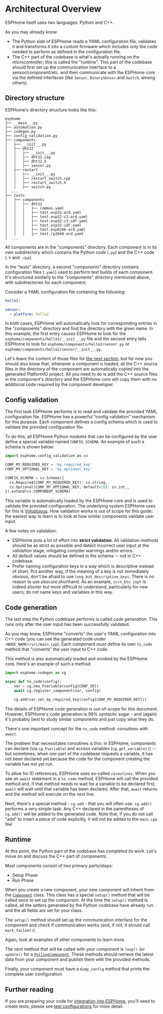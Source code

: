 # Architectural Overview

ESPHome itself uses two languages: Python and C++.

As you may already know:

- The Python side of ESPHome reads a YAML configuration file, validates it and transforms it into a custom firmware
  which includes only the code needed to perform as defined in the configuration file.
- The C++ part of the codebase is what's actually running on the microcontroller; this is called the "runtime". This
  part of the codebase should first set up the communication interface to a sensor/component/etc. and then communicate
  with the ESPHome core via the defined interfaces (like `Sensor`, `BinarySensor` and `Switch`, among others).

## Directory structure

ESPHome's directory structure looks like this:

```
esphome
├── __main__.py
├── automation.py
├── codegen.py
├── config_validation.py
├── components
│   ├── __init__.py
│   ├── dht12
│   │   ├── __init__.py
│   │   ├── dht12.cpp
│   │   ├── dht12.h
│   │   ├── sensor.py
│   ├── restart
│   │   ├── __init__.py
│   │   ├── restart_switch.cpp
│   │   ├── restart_switch.h
│   │   ├── switch.py
│  ...
├── tests
│   ├── components
│   │   ├── dht12
│   │   │   ├── common.yaml
│   │   │   ├── test.esp32-ard.yaml
│   │   │   ├── test.esp32-c3-ard.yaml
│   │   │   ├── test.esp32-c3-idf.yaml
│   │   │   ├── test.esp32-idf.yaml
│   │   │   ├── test.esp8266-ard.yaml
│   │   │   ├── test.rp2040-ard.yaml
│  ...
```

All components are in the "components" directory. Each component is in its own subdirectory which contains the Python
code (`.py`) and the C++ code (`.h` and `.cpp`).

In the "tests" directory, a second "components" directory contains configuration files (`.yaml`) used to perform test
builds of each component. It's structured similarly to the "components" directory mentioned above, with subdirectories
for each component.

Consider a YAML configuration file containing the following:

```yaml
hello1:

sensor:
  - platform: hello2
```

In both cases, ESPHome will automatically look for corresponding entries in the "components" directory and find the
directory with the given name. In this example, the first entry causes ESPHome to look for the
`esphome/components/hello1/__init__.py` file and the second entry tells ESPHome to look for
`esphome/components/hello2/sensor.py` or `esphome/components/hello2/sensor/__init__.py`.

Let's leave the content of those files for [the next section](config-validation), but for now you should also know
that, whenever a component is loaded, all the C++ source files in the directory of the component are automatically
copied into the generated PlatformIO project. All you need to do is add the C++ source files in the component's directory
and the ESPHome core will copy them with no additional code required by the component developer.

## Config validation

The first task ESPHome performs is to read and validate the provided YAML configuration file. ESPHome has a powerful
"config validation" mechanism for this purpose. Each component defines a config schema which is used to validate the
provided configuration file.

To do this, all ESPHome Python modules that can be configured by the user define a special variable named
`CONFIG_SCHEMA`. An example of such a schema is shown below:

```python
import esphome.config_validation as cv

CONF_MY_REQUIRED_KEY = 'my_required_key'
CONF_MY_OPTIONAL_KEY = 'my_optional_key'

CONFIG_SCHEMA = cv.Schema({
  cv.Required(CONF_MY_REQUIRED_KEY): cv.string,
  cv.Optional(CONF_MY_OPTIONAL_KEY, default=10): cv.int_,
}).extend(cv.COMPONENT_SCHEMA)
```

This variable is automatically loaded by the ESPHome core and is used to validate the provided configuration. The
underlying system ESPHome uses for this is [Voluptuous](https://github.com/alecthomas/voluptuous). How validation works
is out of scope for this guide; the easiest way to learn is to look at how similar components validate user input.

A few notes on validation:

- ESPHome puts a lot of effort into **strict validation**. All validation methods should be as strict as possible and
  detect incorrect user input at the validation stage, mitigating compiler warnings and/or errors.
- All default values should be defined in the schema -- not in C++ codebase.
- Prefer naming configuration keys in a way which is descriptive instead of short. Put another way, if the meaning of a
  key is not immediately obvious, don't be afraid to use `long_but_descriptive_keys`. There is no reason to use
  obscure shorthand. As an example, `scrn_btn_inpt` is indeed shorter but more difficult to understand, particularly
  for new users; do not name keys and variables in this way.

## Code generation

The last step the Python codebase performs is called *code generation*. This runs only after the user input has been
successfully validated.

As you may know, ESPHome "converts" the user's YAML configuration into C++ code (you can see the generated code under
`<NODE_NAME>/src/main.cpp`). Each component must define its own `to_code` method that "converts" the user input to
C++ code.

This method is also automatically loaded and invoked by the ESPHome core. Here's an example of such a method:

```python
import esphome.codegen as cg

async def to_code(config):
    var = cg.new_Pvariable(config[CONF_ID])
    await cg.register_component(var, config)

    cg.add(var.set_my_required_key(config[CONF_MY_REQUIRED_KEY]))
```

The details of ESPHome code generation is out-of-scope for this document. However, ESPHome's code generation is 99%
syntactic sugar - and (again) it's probably best to study similar components and just copy what they do.

There's one important concept for the `to_code` method: coroutines with `await`.

The problem that necessitates coroutines is this: in ESPHome, components can declare (via `cg.Pvariable`) and access
variables (`cg.get_variable()`) -- but sometimes, when one part of the codebase requests a variable, it has not been
declared yet because the code for the component creating the variable has not yet run.

To allow for ID references, ESPHome uses so-called `coroutines`. When you see an `await` statement in a `to_code`
method, ESPHome will call the provided method and, if that method needs to wait for a variable to be declared first,
`await` will wait until that variable has been declared. After that, `await` returns and the method will execute on
the next line.

Next, there's a special method - `cg.add` - that you will often use. `cg.add()` performs a very simple task: Any
C++ declared in the parentheses of `cg.add()` will be added to the generated code. Note that, if you do not call
"add" to insert a piece of code explicitly, it will not be added to the `main.cpp` file!

## Runtime

At this point, the Python part of the codebase has completed its work. Let's move on and discuss the C++ part of
components.

Most components consist of two primary parts/steps:

- Setup Phase
- Run Phase

When you create a new component, your new component will inherit from the
[`Component`](https://esphome.io/api/classesphome_1_1_component) class. This class has a special `setup()` method that
will be called once to set up the component. At the time the `setup()` method is called, all the setters generated by
the Python codebase have already run and the all fields are set for your class.

The `setup()` method should set up the communication interface for the component and check if communication works (and,
if not, it should call `mark_failed()`).

Again, look at examples of other components to learn more.

The next method that will be called with your component is `loop()` (or `update()` for a
[`PollingComponent`](https://esphome.io/api/classesphome_1_1_polling_component). These methods should retrieve the
latest data from your component and publish them with the provided methods.

Finally, your component must have a `dump_config` method that prints the complete user configuration.

## Further reading

If you are preparing your code for [integration into ESPHome](/contributing/submitting-your-work), you'll need to
create tests; please see [test configurations](/architecture/ci/component_tests) for more detail.

